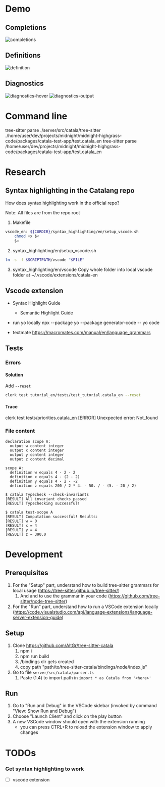 # Demo

## Completions
![completions](docs/assets/completions.png)

## Definitions
![definition](docs/assets/definitions.png)

## Diagnostics
![diagnostics-hover](docs/assets/diagnostics-hover.png)
![diagnostics-output](docs/assets/diagnostics-output.png)

# Command line

tree-sitter parse ./server/src/catala/tree-sitter ./home/user/dev/projects/midnight/midnight-highgrass-code/packages/catala-test-app/test.catala_en
tree-sitter parse /home/user/dev/projects/midnight/midnight-highgrass-code/packages/catala-test-app/test.catala_en

# Research

## Syntax highlighting in the Catalang repo
How does syntax highlighting work in the official repo?

Note: All files are from the repo root

1. Makefile
```bash
vscode_en: ${CURDIR}/syntax_highlighting/en/setup_vscode.sh
	chmod +x $<
	$<
```

2. syntax_highlighting/en/setup_vscode.sh
```bash
ln -s -f $SCRIPTPATH/vscode "$FILE"
```

3. syntax_highlighting/en/vscode
Copy whole folder into local vscode folder at
~/.vscode/extensions/catala-en

## Vscode extension
- Syntax Highlight Guide
  - Semantic Highlight Guide

- run yo locally
npx --package yo --package generator-code -- yo code

- textmate
https://macromates.com/manual/en/language_grammars

## Tests

### Errors

#### Solution
Add `--reset`
```bash
clerk test tutorial_en/tests/test_tutorial.catala_en --reset
```

#### Trace
clerk test tests/priorities.catala_en
[ERROR] Unexpected error: Not_found

### File content
```catala
declaration scope A:
  output w content integer
  output x content integer
  output y content integer
  output z content decimal

scope A:
  definition w equals 4 - 2 - 2
  definition x equals 4 - (2 - 2)
  definition y equals 4 - 2 - -2
  definition z equals 200 / 2 * 4. - 50. / - (5. - 20 / 2)
```

```catala-test-inline
$ catala Typecheck --check-invariants
[RESULT] All invariant checks passed
[RESULT] Typechecking successful!
```

```catala-test-inline
$ catala test-scope A
[RESULT] Computation successful! Results:
[RESULT] w = 0
[RESULT] x = 4
[RESULT] y = 4
[RESULT] z = 390.0
```

# Development

## Prerequisites
1. For the "Setup" part, understand how to build tree-sitter grammars for local usage
    (https://tree-sitter.github.io/tree-sitter/)
    1. And and to use the grammar in your code
        (https://github.com/tree-sitter/node-tree-sitter)
2. For the "Run" part, understand how to run a VSCode extension locally
    (https://code.visualstudio.com/api/language-extensions/language-server-extension-guide)

## Setup
1. Clone https://github.com/AltGr/tree-sitter-catala
    1. npm i
    2. npm run build
    3. /bindings dir gets created
    4. copy path  "path/to/tree-sitter-catala/bindings/node/index.js"
2. Go to file `server/src/catala/parser.ts`
    1. Paste (1.4) to import path in `import * as Catala from '<here>'`

## Run
1. Go to "Run and Debug" in the VSCode sidebar (invoked by command "View: Show Run and Debug")
2. Choose "Launch Client" and click on the play button
3. A new VSCode window should open with the extension running
    - you can press CTRL+R to reload the extension window to apply changes


# TODOs

### Get syntax highlighting to work
- [ ] vscode extension

